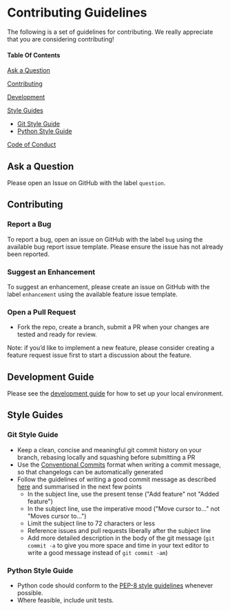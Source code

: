 # Contributing Guidelines

The following is a set of guidelines for contributing. We really appreciate that you are considering contributing!

#### Table Of Contents

[Ask a Question](#ask-a-question)

[Contributing](#contributing)

[Development](#development-guide)

[Style Guides](#style-guides)
* [Git Style Guide](#git-style-guide)
* [Python Style Guide](#python-style-guide)

[Code of Conduct](CODE_OF_CONDUCT.md)

## Ask a Question

Please open an Issue on GitHub with the label `question`.

## Contributing

### Report a Bug

To report a bug, open an issue on GitHub with the label `bug` using the available bug report issue template. Please ensure the issue has not already been reported.

### Suggest an Enhancement

To suggest an enhancement, please create an issue on GitHub with the label `enhancement` using the available feature issue template.

### Open a Pull Request

* Fork the repo, create a branch, submit a PR when your changes are tested and ready for review.

Note: if you’d like to implement a new feature, please consider creating a feature request issue first to start a discussion about the feature.

## Development Guide

Please see the [development guide](docs/development.md) for how to set up your local environment.

## Style Guides

### Git Style Guide

* Keep a clean, concise and meaningful git commit history on your branch, rebasing locally and squashing before submitting a PR
* Use the [Conventional Commits](https://www.conventionalcommits.org/en/v1.0.0/) format when writing a commit message, so that changelogs can be automatically generated
* Follow the guidelines of writing a good commit message as described [here](https://chris.beams.io/posts/git-commit/) and summarised in the next few points
    * In the subject line, use the present tense ("Add feature" not "Added feature")
    * In the subject line, use the imperative mood ("Move cursor to..." not "Moves cursor to...")
    * Limit the subject line to 72 characters or less
    * Reference issues and pull requests liberally after the subject line
    * Add more detailed description in the body of the git message (`git commit -a` to give you more space and time in your text editor to write a good message instead of `git commit -am`)

### Python Style Guide

* Python code should conform to the [PEP-8 style guidelines](https://www.python.org/dev/peps/pep-0008/) whenever possible.
* Where feasible, include unit tests.
